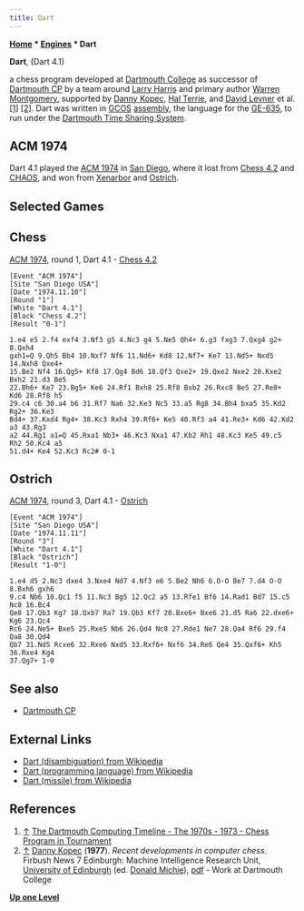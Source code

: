 ```yaml
---
title: Dart
---
```

**[Home](Home "Home") * [Engines](Engines "Engines") * Dart**

**Dart**, (Dart 4.1)

a chess program developed at [Dartmouth College](Dartmouth_College "Dartmouth College") as successor of [Dartmouth CP](Dartmouth_CP "Dartmouth CP") by a team around [Larry Harris](Larry_Harris "Larry Harris") and primary author [Warren Montgomery](Warren_Montgomery "Warren Montgomery"), supported by [Danny Kopec](Danny_Kopec "Danny Kopec"), [Hal Terrie](Hal_Terrie "Hal Terrie"), and [David Levner](index.php?title=David_Levner&action=edit&redlink=1 "David Levner (page does not exist)") et al. <a id="cite-note-1" href="#cite-ref-1">[1]</a> <a id="cite-note-2" href="#cite-ref-2">[2]</a>. Dart was written in [GCOS](https://en.wikipedia.org/wiki/General_Comprehensive_Operating_System) [assembly](Assembly "Assembly"), the language for the [GE-635](Honeywell_6000 "Honeywell 6000"), to run under the [Dartmouth Time Sharing System](https://en.wikipedia.org/wiki/Dartmouth_Time_Sharing_System).

## ACM 1974

Dart 4.1 played the [ACM 1974](ACM_1974 "ACM 1974") in [San Diego](https://en.wikipedia.org/wiki/San_Diego), where it lost from [Chess 4.2](</Chess_(Program)> "Chess (Program)") and [CHAOS](CHAOS "CHAOS"), and won from [Xenarbor](Xenarbor "Xenarbor") and [Ostrich](Ostrich "Ostrich").

## Selected Games

## Chess

[ACM 1974](ACM_1974 "ACM 1974"), round 1, Dart 4.1 - [Chess 4.2](</Chess_(Program)> "Chess (Program)")

```
[Event "ACM 1974"]
[Site "San Diego USA"]
[Date "1974.11.10"]
[Round "1"]
[White "Dart 4.1"]
[Black "Chess 4.2"]
[Result "0-1"]

1.e4 e5 2.f4 exf4 3.Nf3 g5 4.Nc3 g4 5.Ne5 Qh4+ 6.g3 fxg3 7.Qxg4 g2+ 8.Qxh4 
gxh1=Q 9.Qh5 Bb4 10.Nxf7 Nf6 11.Nd6+ Kd8 12.Nf7+ Ke7 13.Nd5+ Nxd5 14.Nxh8 Qxe4+ 
15.Be2 Nf4 16.Qg5+ Kf8 17.Qg4 Bd6 18.Qf3 Qxe2+ 19.Qxe2 Nxe2 20.Kxe2 Bxh2 21.d3 Be5 
22.Bh6+ Ke7 23.Bg5+ Ke6 24.Rf1 Bxh8 25.Rf8 Bxb2 26.Rxc8 Be5 27.Re8+ Kd6 28.Rf8 h5 
29.c4 c6 30.a4 b6 31.Rf7 Na6 32.Ke3 Nc5 33.a5 Rg8 34.Bh4 bxa5 35.Kd2 Rg2+ 36.Ke3 
Bd4+ 37.Kxd4 Rg4+ 38.Kc3 Rxh4 39.Rf6+ Ke5 40.Rf3 a4 41.Re3+ Kd6 42.Kd2 a3 43.Rg3 
a2 44.Rg1 a1=Q 45.Rxa1 Nb3+ 46.Kc3 Nxa1 47.Kb2 Rh1 48.Kc3 Ke5 49.c5 Rh2 50.Kc4 a5 
51.d4+ Ke4 52.Kc3 Rc2# 0-1

```

## Ostrich

[ACM 1974](ACM_1974 "ACM 1974"), round 3, Dart 4.1 - [Ostrich](Ostrich "Ostrich")

```
[Event "ACM 1974"]
[Site "San Diego USA"]
[Date "1974.11.11"]
[Round "3"]
[White "Dart 4.1"]
[Black "Ostrich"]
[Result "1-0"]

1.e4 d5 2.Nc3 dxe4 3.Nxe4 Nd7 4.Nf3 e6 5.Be2 Nh6 6.O-O Be7 7.d4 O-O 8.Bxh6 gxh6 
9.c4 Nb6 10.Qc1 f5 11.Nc3 Bg5 12.Qc2 a5 13.Rfe1 Bf6 14.Rad1 Bd7 15.c5 Nc8 16.Bc4 
Qe8 17.Qb3 Kg7 18.Qxb7 Ra7 19.Qb3 Kf7 20.Bxe6+ Bxe6 21.d5 Ra6 22.dxe6+ Kg6 23.Qc4 
Rc6 24.Ne5+ Bxe5 25.Rxe5 Nb6 26.Qd4 Nc8 27.Rde1 Ne7 28.Qa4 Rf6 29.f4 Qa8 30.Qd4 
Qb7 31.Nd5 Rcxe6 32.Rxe6 Nxd5 33.Rxf6+ Nxf6 34.Re6 Qe4 35.Qxf6+ Kh5 36.Rxe4 Kg4 
37.Qg7+ 1-0

```

## See also

- [Dartmouth CP](Dartmouth_CP "Dartmouth CP")

## External Links

- [Dart (disambiguation) from Wikipedia](https://en.wikipedia.org/wiki/Dart)
- [Dart (programming language) from Wikipedia](https://en.wikipedia.org/wiki/Dart_%28programming_language%29)
- [Dart (missile) from Wikipedia](https://en.wikipedia.org/wiki/Dart_%28missile%29)

## References

1. <a id="cite-ref-1" href="#cite-note-1">↑</a> [The Dartmouth Computing Timeline - The 1970s - 1973 - Chess Program in Tournament](https://www.dartmouth.edu/its-tools/archive/history/timeline/1970s.html#1973)
1. <a id="cite-ref-2" href="#cite-note-2">↑</a> [Danny Kopec](Danny_Kopec "Danny Kopec") (**1977**). *Recent developments in computer chess*. Firbush News 7 Edinburgh: Machine Intelligence Research Unit, [University of Edinburgh](University_of_Edinburgh "University of Edinburgh") (ed. [Donald Michie](Donald_Michie "Donald Michie")), [pdf](http://www.sci.brooklyn.cuny.edu/~kopec/Publications/Publications/O_45_C.pdf) - Work at Dartmouth College

**[Up one Level](Engines "Engines")**


